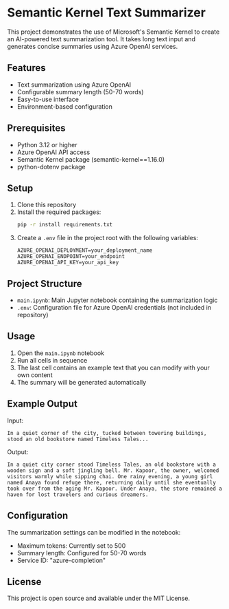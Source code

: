 # Semantic Kernel Text Summarizer

This project demonstrates the use of Microsoft's Semantic Kernel to create an AI-powered text summarization tool. It takes long text input and generates concise summaries using Azure OpenAI services.

## Features

- Text summarization using Azure OpenAI
- Configurable summary length (50-70 words)
- Easy-to-use interface
- Environment-based configuration

## Prerequisites

- Python 3.12 or higher
- Azure OpenAI API access
- Semantic Kernel package (semantic-kernel==1.16.0)
- python-dotenv package

## Setup

1. Clone this repository
2. Install the required packages:
   ```bash
   pip -r install requirements.txt
   ```
3. Create a `.env` file in the project root with the following variables:
   ```
   AZURE_OPENAI_DEPLOYMENT=your_deployment_name
   AZURE_OPENAI_ENDPOINT=your_endpoint
   AZURE_OPENAI_API_KEY=your_api_key
   ```

## Project Structure

- `main.ipynb`: Main Jupyter notebook containing the summarization logic
- `.env`: Configuration file for Azure OpenAI credentials (not included in repository)

## Usage

1. Open the `main.ipynb` notebook
2. Run all cells in sequence
3. The last cell contains an example text that you can modify with your own content
4. The summary will be generated automatically

## Example Output

Input:
```
In a quiet corner of the city, tucked between towering buildings, stood an old bookstore named Timeless Tales...
```

Output:
```
In a quiet city corner stood Timeless Tales, an old bookstore with a wooden sign and a soft jingling bell. Mr. Kapoor, the owner, welcomed visitors warmly while sipping chai. One rainy evening, a young girl named Anaya found refuge there, returning daily until she eventually took over from the aging Mr. Kapoor. Under Anaya, the store remained a haven for lost travelers and curious dreamers.
```

## Configuration

The summarization settings can be modified in the notebook:
- Maximum tokens: Currently set to 500
- Summary length: Configured for 50-70 words
- Service ID: "azure-completion"

## License

This project is open source and available under the MIT License. 